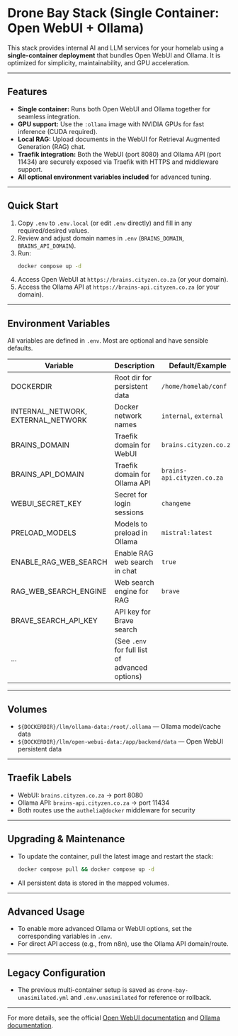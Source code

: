 # Drone Bay Stack (Single Container: Open WebUI + Ollama)

This stack provides internal AI and LLM services for your homelab using a **single-container deployment** that bundles Open WebUI and Ollama. It is optimized for simplicity, maintainability, and GPU acceleration.

---

## Features
- **Single container:** Runs both Open WebUI and Ollama together for seamless integration.
- **GPU support:** Use the `:ollama` image with NVIDIA GPUs for fast inference (CUDA required).
- **Local RAG:** Upload documents in the WebUI for Retrieval Augmented Generation (RAG) chat.
- **Traefik integration:** Both the WebUI (port 8080) and Ollama API (port 11434) are securely exposed via Traefik with HTTPS and middleware support.
- **All optional environment variables included** for advanced tuning.

---

## Quick Start
1. Copy `.env` to `.env.local` (or edit `.env` directly) and fill in any required/desired values.
2. Review and adjust domain names in `.env` (`BRAINS_DOMAIN`, `BRAINS_API_DOMAIN`).
3. Run:
   ```sh
   docker compose up -d
   ```
4. Access Open WebUI at `https://brains.cityzen.co.za` (or your domain).
5. Access the Ollama API at `https://brains-api.cityzen.co.za` (or your domain).

---

## Environment Variables
All variables are defined in `.env`. Most are optional and have sensible defaults.

| Variable                       | Description                                            | Default/Example                   |
|--------------------------------|--------------------------------------------------------|-----------------------------------|
| DOCKERDIR                      | Root dir for persistent data                          | `/home/homelab/conf`              |
| INTERNAL_NETWORK, EXTERNAL_NETWORK | Docker network names                                | `internal`, `external`            |
| BRAINS_DOMAIN                  | Traefik domain for WebUI                              | `brains.cityzen.co.za`            |
| BRAINS_API_DOMAIN              | Traefik domain for Ollama API                         | `brains-api.cityzen.co.za`        |
| WEBUI_SECRET_KEY               | Secret for login sessions                             | `changeme`                        |
| PRELOAD_MODELS                 | Models to preload in Ollama                           | `mistral:latest`                  |
| ENABLE_RAG_WEB_SEARCH          | Enable RAG web search in chat                         | `true`                            |
| RAG_WEB_SEARCH_ENGINE          | Web search engine for RAG                             | `brave`                           |
| BRAVE_SEARCH_API_KEY           | API key for Brave search                              |                                   |
| ...                            | (See `.env` for full list of advanced options)        |                                   |

---

## Volumes
- `${DOCKERDIR}/llm/ollama-data:/root/.ollama` — Ollama model/cache data
- `${DOCKERDIR}/llm/open-webui-data:/app/backend/data` — Open WebUI persistent data

---

## Traefik Labels
- WebUI: `brains.cityzen.co.za` → port 8080
- Ollama API: `brains-api.cityzen.co.za` → port 11434
- Both routes use the `authelia@docker` middleware for security

---

## Upgrading & Maintenance
- To update the container, pull the latest image and restart the stack:
  ```sh
  docker compose pull && docker compose up -d
  ```
- All persistent data is stored in the mapped volumes.

---

## Advanced Usage
- To enable more advanced Ollama or WebUI options, set the corresponding variables in `.env`.
- For direct API access (e.g., from n8n), use the Ollama API domain/route.

---

## Legacy Configuration
- The previous multi-container setup is saved as `drone-bay-unasimilated.yml` and `.env.unasimilated` for reference or rollback.

---

For more details, see the official [Open WebUI documentation](https://docs.openwebui.com/) and [Ollama documentation](https://github.com/ollama/ollama/blob/main/docs/gpu.md).
